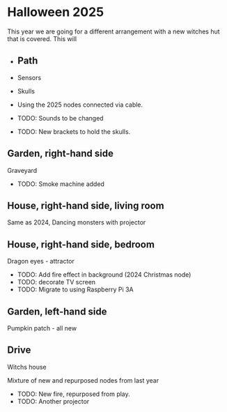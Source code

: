 # Halloween 2025

This year we are going for a different arrangement with a new witches hut that is
covered. This will

* ## Path

* Sensors
* Skulls
* Using the 2025 nodes connected via cable.
* TODO: Sounds to be changed 
* TODO: New brackets to hold the skulls.

## Garden, right-hand side

Graveyard

* TODO: Smoke machine added

## House, right-hand side, living room

Same as 2024, Dancing monsters with projector

## House, right-hand side, bedroom

Dragon eyes - attractor

* TODO: Add fire effect in background (2024 Christmas node)
* TODO: decorate TV screen
* TODO: Migrate to using Raspberry Pi 3A

## Garden, left-hand side

Pumpkin patch - all new


## Drive

Witchs house

Mixture of new and repurposed nodes from last year

* TODO: New fire, repurposed from play.
* TODO: Another projector
